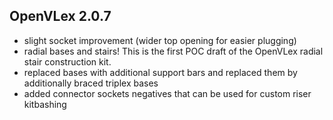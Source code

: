 ## OpenVLex 2.0.7

- slight socket improvement (wider top opening for easier plugging)
- radial bases and stairs! This is the first POC draft of the OpenVLex radial stair construction kit.
- replaced bases with additional support bars and replaced them by additionally braced triplex bases
- added connector sockets negatives that can be used for custom riser kitbashing
